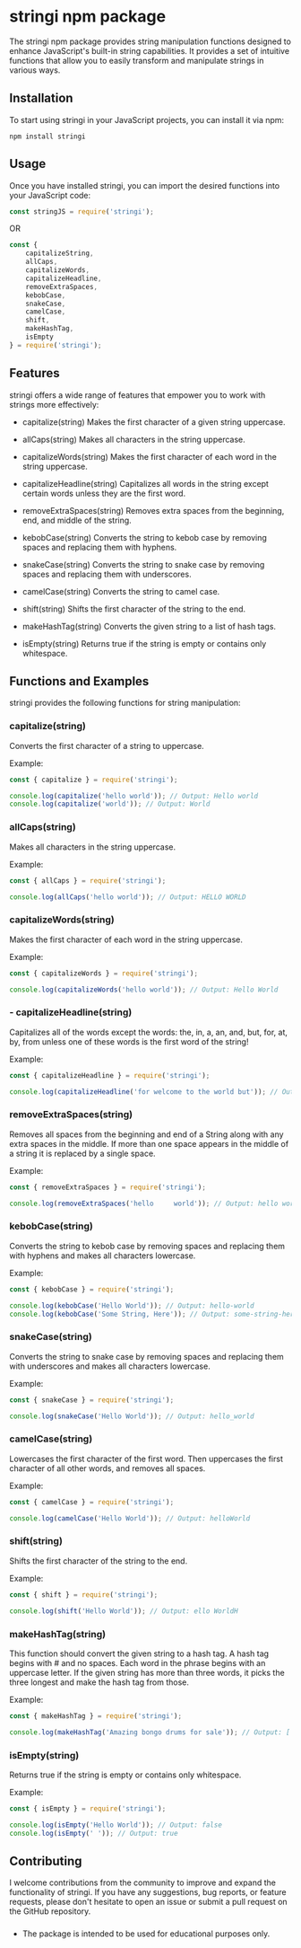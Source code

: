 # stringi npm package

The stringi npm package provides string manipulation functions designed to enhance JavaScript's built-in string capabilities. It provides a set of intuitive functions that allow you to easily transform and manipulate strings in various ways.

## Installation

To start using stringi in your JavaScript projects, you can install it via npm:

```shell
npm install stringi
```

## Usage
Once you have installed stringi, you can import the desired functions into your JavaScript code:

```javascript
const stringJS = require('stringi');
```

OR

```javascript
const {
    capitalizeString,
    allCaps,
    capitalizeWords,
    capitalizeHeadline,
    removeExtraSpaces,
    kebobCase,
    snakeCase,
    camelCase,
    shift,
    makeHashTag,
    isEmpty
} = require('stringi');
```

## Features
stringi offers a wide range of features that empower you to work with strings more effectively:

- capitalize(string)
Makes the first character of a given string uppercase.

- allCaps(string)
Makes all characters in the string uppercase.

- capitalizeWords(string)
Makes the first character of each word in the string uppercase.

- capitalizeHeadline(string)
Capitalizes all words in the string except certain words unless they are the first word.

- removeExtraSpaces(string)
Removes extra spaces from the beginning, end, and middle of the string.

- kebobCase(string)
Converts the string to kebob case by removing spaces and replacing them with hyphens.

- snakeCase(string)
Converts the string to snake case by removing spaces and replacing them with underscores.

- camelCase(string)
Converts the string to camel case.

- shift(string)
Shifts the first character of the string to the end.

- makeHashTag(string)
Converts the given string to a list of hash tags.

- isEmpty(string)
Returns true if the string is empty or contains only whitespace.

## Functions and Examples
stringi provides the following functions for string manipulation:

### capitalize(string)
Converts the first character of a string to uppercase.

Example:

```javascript
const { capitalize } = require('stringi');

console.log(capitalize('hello world')); // Output: Hello world
console.log(capitalize('world')); // Output: World
```

### allCaps(string)

Makes all characters in the string uppercase.

Example:

```javascript
const { allCaps } = require('stringi');

console.log(allCaps('hello world')); // Output: HELLO WORLD
```

### capitalizeWords(string)

Makes the first character of each word in the string uppercase.

Example:

```javascript
const { capitalizeWords } = require('stringi');

console.log(capitalizeWords('hello world')); // Output: Hello World
```

### - capitalizeHeadline(string)

Capitalizes all of the words except the words: the, in, a, an, and, but, for, at, by, from unless one of these words is the first word of the string!

Example:

```javascript
const { capitalizeHeadline } = require('stringi');

console.log(capitalizeHeadline('for welcome to the world but')); // Output: For Welcome To the World but
```

### removeExtraSpaces(string)

Removes all spaces from the beginning and end of a String along with any extra spaces in the middle. If more than one space appears in the middle of a string it is replaced by a single space.

Example:

```javascript
const { removeExtraSpaces } = require('stringi');

console.log(removeExtraSpaces('hello     world')); // Output: hello world
```

### kebobCase(string)

Converts the string to kebob case by removing spaces and replacing them with hyphens and makes all characters lowercase.

Example:

```javascript
const { kebobCase } = require('stringi');

console.log(kebobCase('Hello World')); // Output: hello-world
console.log(kebobCase('Some String, Here')); // Output: some-string-here
```

### snakeCase(string)

Converts the string to snake case by removing spaces and replacing them with underscores and makes all characters lowercase.

Example:

```javascript
const { snakeCase } = require('stringi');

console.log(snakeCase('Hello World')); // Output: hello_world
```

### camelCase(string)

Lowercases the first character of the first word. Then uppercases the first character of all other words, and removes all spaces.

Example:

```javascript
const { camelCase } = require('stringi');

console.log(camelCase('Hello World')); // Output: helloWorld
```

### shift(string)

Shifts the first character of the string to the end.

Example:

```javascript
const { shift } = require('stringi');

console.log(shift('Hello World')); // Output: ello WorldH
```

### makeHashTag(string)

This function should convert the given string to a hash tag. A hash tag begins with # and no spaces. Each word in the phrase begins with an uppercase letter.
If the given string has more than three words, it picks the three longest and make the hash tag from those.

Example:

```javascript
const { makeHashTag } = require('stringi');

console.log(makeHashTag('Amazing bongo drums for sale')); // Output: ['#amazing', '#bongo', '#drums']
```

### isEmpty(string)

Returns true if the string is empty or contains only whitespace.

Example:

```javascript
const { isEmpty } = require('stringi');

console.log(isEmpty('Hello World')); // Output: false
console.log(isEmpty(' ')); // Output: true
```


## Contributing
I welcome contributions from the community to improve and expand the functionality of stringi. If you have any suggestions, bug reports, or feature requests, please don't hesitate to open an issue or submit a pull request on the GitHub repository.

### 
- The package is intended to be used for educational purposes only.